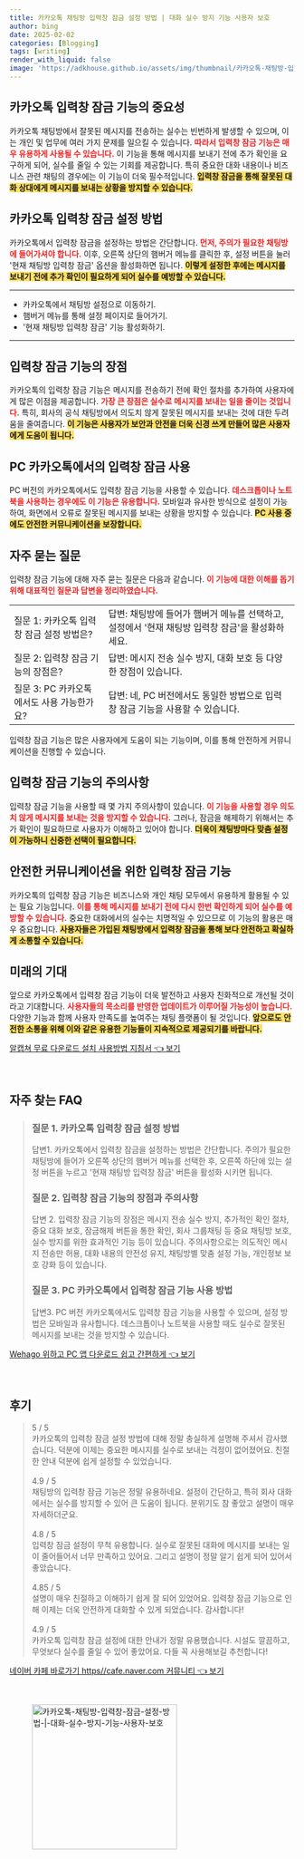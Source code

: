 ```yaml
---
title: 카카오톡 채팅방 입력창 잠금 설정 방법 | 대화 실수 방지 기능 사용자 보호
author: bing
date: 2025-02-02
categories: [Blogging]
tags: [writing]
render_with_liquid: false
image: 'https://adkhouse.github.io/assets/img/thumbnail/카카오톡-채팅방-입력창-잠금-설정-방법-|-대화-실수-방지-기능-사용자-보호.webp'
---
```



<h2 id='입력창 잠금 기능의 중요성'>카카오톡 입력창 잠금 기능의 중요성</h2>

<p>카카오톡 채팅방에서 잘못된 메시지를 전송하는 실수는 빈번하게 발생할 수 있으며, 이는 개인 및 업무에 여러 가지 문제를 일으킬 수 있습니다. <b><span style="color: #ee2323;">따라서 입력창 잠금 기능은 매우 유용하게 사용될 수 있습니다.</span></b> 이 기능을 통해 메시지를 보내기 전에 추가 확인을 요구하게 되어, 실수를 줄일 수 있는 기회를 제공합니다. 특히 중요한 대화 내용이나 비즈니스 관련 채팅의 경우에는 이 기능이 더욱 필수적입니다. <b><span style="background-color: #ffe066;">입력창 잠금을 통해 잘못된 대화 상대에게 메시지를 보내는 상황을 방지할 수 있습니다.</span></b></p>

<h2 id='입력창 잠금 설정 방법'>카카오톡 입력창 잠금 설정 방법</h2>

<p>카카오톡에서 입력창 잠금을 설정하는 방법은 간단합니다. <b><span style="color: #ee2323;">먼저, 주의가 필요한 채팅방에 들어가셔야 합니다.</span></b> 이후, 오른쪽 상단의 햄버거 메뉴를 클릭한 후, 설정 버튼을 눌러 '현재 채팅방 입력창 잠금' 옵션을 활성화하면 됩니다. <b><span style="background-color: #ffe066;">이렇게 설정한 후에는 메시지를 보내기 전에 추가 확인이 필요하게 되어 실수를 예방할 수 있습니다.</span></b></p>

<hr />

<ul>
    <li>카카오톡에서 채팅방 설정으로 이동하기.</li>
    <li>햄버거 메뉴를 통해 설정 페이지로 들어가기.</li>
    <li>'현재 채팅방 입력창 잠금' 기능 활성화하기.</li>
</ul>

<hr />

<h2 id='입력창 잠금 기능의 장점'>입력창 잠금 기능의 장점</h2>

<p>카카오톡의 입력창 잠금 기능은 메시지를 전송하기 전에 확인 절차를 추가하여 사용자에게 많은 이점을 제공합니다. <b><span style="color: #ee2323;">가장 큰 장점은 실수로 메시지를 보내는 일을 줄이는 것입니다.</span></b> 특히, 회사의 공식 채팅방에서 의도치 않게 잘못된 메시지를 보내는 것에 대한 두려움을 줄여줍니다. <b><span style="background-color: #ffe066;">이 기능은 사용자가 보안과 안전을 더욱 신경 쓰게 만들어 많은 사용자에게 도움이 됩니다.</span></b></p>

<h2 id='PC 카카오톡에서의 입력창 잠금 사용'>PC 카카오톡에서의 입력창 잠금 사용</h2>

<p>PC 버전의 카카오톡에서도 입력창 잠금 기능을 사용할 수 있습니다. <b><span style="color: #ee2323;">데스크톱이나 노트북을 사용하는 경우에도 이 기능은 유용합니다.</span></b> 모바일과 유사한 방식으로 설정이 가능하여, 화면에서 오류로 잘못된 메시지를 보내는 상황을 방지할 수 있습니다. <b><span style="background-color: #ffe066;">PC 사용 중에도 안전한 커뮤니케이션을 보장합니다.</span></b></p>

<h2 id='자주 묻는 질문'>자주 묻는 질문</h2>

<p>입력창 잠금 기능에 대해 자주 묻는 질문은 다음과 같습니다. <b><span style="color: #ee2323;">이 기능에 대한 이해를 돕기 위해 대표적인 질문과 답변을 정리하였습니다.</span></b></p>

<table>
    <tr>
        <td>질문 1: 카카오톡 입력창 잠금 설정 방법은?</td>
        <td>답변: 채팅방에 들어가 햄버거 메뉴를 선택하고, 설정에서 '현재 채팅방 입력창 잠금'을 활성화하세요.</td>
    </tr>
    <tr>
        <td>질문 2: 입력창 잠금 기능의 장점은?</td>
        <td>답변: 메시지 전송 실수 방지, 대화 보호 등 다양한 장점이 있습니다.</td>
    </tr>
    <tr>
        <td>질문 3: PC 카카오톡에서도 사용 가능한가요?</td>
        <td>답변: 네, PC 버전에서도 동일한 방법으로 입력창 잠금 기능을 사용할 수 있습니다.</td>
    </tr>
</table>

<p>입력창 잠금 기능은 많은 사용자에게 도움이 되는 기능이며, 이를 통해 안전하게 커뮤니케이션을 진행할 수 있습니다. </p>

<h2 id='입력창 잠금 기능의 주의사항'>입력창 잠금 기능의 주의사항</h2>

<p>입력창 잠금 기능을 사용할 때 몇 가지 주의사항이 있습니다. <b><span style="color: #ee2323;">이 기능을 사용할 경우 의도치 않게 메시지를 보내는 것을 방지할 수 있습니다.</span></b> 그러나, 잠금을 해제하기 위해서는 추가 확인이 필요하므로 사용자가 이해하고 있어야 합니다. <b><span style="background-color: #ffe066;">더욱이 채팅방마다 맞춤 설정이 가능하니 신중한 선택이 필요합니다.</span></b></p>

<h2 id='결론'>안전한 커뮤니케이션을 위한 입력창 잠금 기능</h2>

<p>카카오톡의 입력창 잠금 기능은 비즈니스와 개인 채팅 모두에서 유용하게 활용될 수 있는 필요 기능입니다. <b><span style="color: #ee2323;">이를 통해 메시지를 보내기 전에 다시 한번 확인하게 되어 실수를 예방할 수 있습니다.</span></b> 중요한 대화에서의 실수는 치명적일 수 있으므로 이 기능의 활용은 매우 중요합니다. <b><span style="background-color: #ffe066;">사용자들은 가입된 채팅방에서 입력창 잠금을 통해 보다 안전하고 확실하게 소통할 수 있습니다.</span></b></p>

<h2 id='미래의 기대'>미래의 기대</h2>

<p>앞으로 카카오톡에서 입력창 잠금 기능이 더욱 발전하고 사용자 친화적으로 개선될 것이라고 기대합니다. <b><span style="color: #ee2323;">사용자들의 목소리를 반영한 업데이트가 이루어질 가능성이 높습니다.</span></b> 다양한 기능과 함께 사용자 만족도를 높여주는 채팅 플랫폼이 될 것입니다. <b><span style="background-color: #ffe066;">앞으로도 안전한 소통을 위해 이와 같은 유용한 기능들이 지속적으로 제공되기를 바랍니다.</span></b></p>


<p><a class="click-button" title="알캡쳐 무료 다운로드 설치 사용방법 지침서" href="https://adkhouse.github.io/posts/%EC%95%8C%EC%BA%A1%EC%B3%90-%EB%AC%B4%EB%A3%8C-%EB%8B%A4%EC%9A%B4%EB%A1%9C%EB%93%9C-%EC%84%A4%EC%B9%98-%EC%82%AC%EC%9A%A9%EB%B0%A9%EB%B2%95-%EC%A7%80%EC%B9%A8%EC%84%9C/" rel="dofollow">알캡쳐 무료 다운로드 설치 사용방법 지침서 👈 보기</a></p><br>
<h2 id='자주_찾는_FAQ'>자주 찾는 FAQ</h2>
<div itemscope="" itemtype="https://schema.org/FAQPage"> 
<blockquote> 
<div itemscope="" itemprop="mainEntity" itemtype="https://schema.org/Question"> 
<h3 itemprop="name">질문 1. 카카오톡 입력창 잠금 설정 방법</h3> 
<div itemscope="" itemprop="acceptedAnswer" itemtype="https://schema.org/Answer"> 
<span itemprop="text"> 
<p>답변1. 카카오톡에서 입력창 잠금을 설정하는 방법은 간단합니다. 주의가 필요한 채팅방에 들어가 오른쪽 상단의 햄버거 메뉴를 선택한 후, 오른쪽 하단에 있는 설정 버튼을 누르고 '현재 채팅방 입력창 잠금' 버튼을 활성화 시키면 됩니다.</p> 
</span> 
</div> 
</div> 

<div itemscope="" itemprop="mainEntity" itemtype="https://schema.org/Question"> 
<h3 itemprop="name">질문 2. 입력창 잠금 기능의 장점과 주의사항</h3> 
<div itemscope="" itemprop="acceptedAnswer" itemtype="https://schema.org/Answer"> 
<span itemprop="text"> 
<p>답변 2. 입력창 잠금 기능의 장점은 메시지 전송 실수 방지, 추가적인 확인 절차, 중요 대화 보호, 잠금해제 버튼을 통한 확인, 회사 그룹채팅 등 중요 채팅방 보호, 실수 방지를 위한 효과적인 기능 등이 있습니다. 주의사항으로는 의도적인 메시지 전송만 허용, 대화 내용의 안전성 유지, 채팅방별 맞춤 설정 가능, 개인정보 보호 강화 등이 있습니다.</p> 
</span> 
</div> 
</div> 

<div itemscope="" itemprop="mainEntity" itemtype="https://schema.org/Question"> 
<h3 itemprop="name">질문 3. PC 카카오톡에서 입력창 잠금 기능 사용 방법</h3> 
<div itemscope="" itemprop="acceptedAnswer" itemtype="https://schema.org/Answer"> 
<span itemprop="text"> 
<p>답변3. PC 버전 카카오톡에서도 입력창 잠금 기능을 사용할 수 있으며, 설정 방법은 모바일과 유사합니다. 데스크톱이나 노트북을 사용할 때도 실수로 잘못된 메시지를 보내는 것을 방지할 수 있습니다.</p> 
</span> 
</div> 
</div> 
</blockquote> 
</div>
<p><a class="click-button" title="Wehago 위하고 PC 앱 다운로드 쉽고 간편하게" href="https://adkhouse.github.io/posts/Wehago-%EC%9C%84%ED%95%98%EA%B3%A0-PC-%EC%95%B1-%EB%8B%A4%EC%9A%B4%EB%A1%9C%EB%93%9C-%EC%89%BD%EA%B3%A0-%EA%B0%84%ED%8E%B8%ED%95%98%EA%B2%8C/" rel="dofollow">Wehago 위하고 PC 앱 다운로드 쉽고 간편하게 👈 보기</a></p><br>
<h2 id='후기'>후기</h2>
<div itemscope itemtype="https://schema.org/Product">
  <blockquote>
  <div itemprop="review" itemscope itemtype="https://schema.org/Review">
      <div itemprop="reviewRating" itemscope itemtype="https://schema.org/Rating"> <span itemprop="ratingValue">5</span> / <span itemprop="bestRating">5</span> </div>
      <span itemprop="reviewBody">카카오톡의 입력창 잠금 설정 방법에 대해 정말 충실하게 설명해 주셔서 감사했습니다. 덕분에 이제는 중요한 메시지를 실수로 보내는 걱정이 없어졌어요. 친절한 안내 덕분에 쉽게 설정할 수 있었습니다.</span>
  </div>
  <br>
  <div itemprop="review" itemscope itemtype="https://schema.org/Review">
      <div itemprop="reviewRating" itemscope itemtype="https://schema.org/Rating"> <span itemprop="ratingValue">4.9</span> / <span itemprop="bestRating">5</span> </div>
      <span itemprop="reviewBody">채팅방의 입력창 잠금 기능은 정말 유용하네요. 설정이 간단하고, 특히 회사 대화에서는 실수를 방지할 수 있어 큰 도움이 됩니다. 분위기도 참 좋았고 설명이 매우 자세하더군요.</span>
  </div>
  <br>
  <div itemprop="review" itemscope itemtype="https://schema.org/Review">
      <div itemprop="reviewRating" itemscope itemtype="https://schema.org/Rating"> <span itemprop="ratingValue">4.8</span> / <span itemprop="bestRating">5</span> </div>
      <span itemprop="reviewBody">입력창 잠금 설정이 무척 유용합니다. 실수로 잘못된 대화에 메시지를 보내는 일이 줄어들어서 너무 만족하고 있어요. 그리고 설명이 정말 알기 쉽게 되어 있어서 좋았습니다.</span>
  </div>
  <br>
  <div itemprop="review" itemscope itemtype="https://schema.org/Review">
      <div itemprop="reviewRating" itemscope itemtype="https://schema.org/Rating"> <span itemprop="ratingValue">4.85</span> / <span itemprop="bestRating">5</span> </div>
      <span itemprop="reviewBody">설명이 매우 친절하고 이해하기 쉽게 잘 되어 있었어요. 입력창 잠금 기능으로 인해 이제는 더욱 안전하게 대화할 수 있게 되었습니다. 감사합니다!</span>
  </div>
  <br>
  <div itemprop="review" itemscope itemtype="https://schema.org/Review">
      <div itemprop="reviewRating" itemscope itemtype="https://schema.org/Rating"> <span itemprop="ratingValue">4.9</span> / <span itemprop="bestRating">5</span> </div>
      <span itemprop="reviewBody">카카오톡 입력창 잠금 설정에 대한 안내가 정말 유용했습니다. 시설도 깔끔하고, 무엇보다 실수를 줄일 수 있어 좋았어요. 다들 꼭 사용해보길 추천합니다!</span>
  </div>
  </blockquote>
</div>
<p><a class="click-button" title="네이버 카페 바로가기 https//cafe.naver.com 커뮤니티" href="https://adkhouse.github.io/posts/%EB%84%A4%EC%9D%B4%EB%B2%84-%EC%B9%B4%ED%8E%98-%EB%B0%94%EB%A1%9C%EA%B0%80%EA%B8%B0-httpscafe.naver.com-%EC%BB%A4%EB%AE%A4%EB%8B%88%ED%8B%B0/" rel="dofollow">네이버 카페 바로가기 https//cafe.naver.com 커뮤니티 👈 보기</a></p><br>
<figure class="image"><img src="https://adkhouse.github.io/assets/img/thumbnail/카카오톡-채팅방-입력창-잠금-설정-방법-|-대화-실수-방지-기능-사용자-보호.webp" alt="카카오톡-채팅방-입력창-잠금-설정-방법-|-대화-실수-방지-기능-사용자-보호" width="256" height="256"></figure>